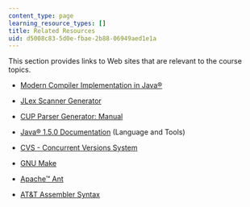 ```yaml
---
content_type: page
learning_resource_types: []
title: Related Resources
uid: d5008c83-5d0e-fbae-2b88-06949aed1e1a
---
```


This section provides links to Web sites that are relevant to the course topics.

*   [Modern Compiler Implementation in Java®](http://www.cs.princeton.edu/~appel/modern/)
    
*   [JLex Scanner Generator](http://www.cs.princeton.edu/~appel/modern/java/JLex/)
    
*   [CUP Parser Generator: Manual](http://www.cs.princeton.edu/~appel/modern/java/CUP/)
    
*   [Java® 1.5.0 Documentation](http://java.sun.com/j2se/1.5.0/docs/api/) (Language and Tools)
    
*   [CVS - Concurrent Versions System](http://www.cvshome.org/eng/)
    
*   [GNU Make](http://www.gnu.org/software/make/manual/make.html)
    
*   [Apache™ Ant](http://ant.apache.org/manual/)
    
*   [AT&T Assembler Syntax](http://www.freepascal.org/docs-html/prog/progsu115.html)